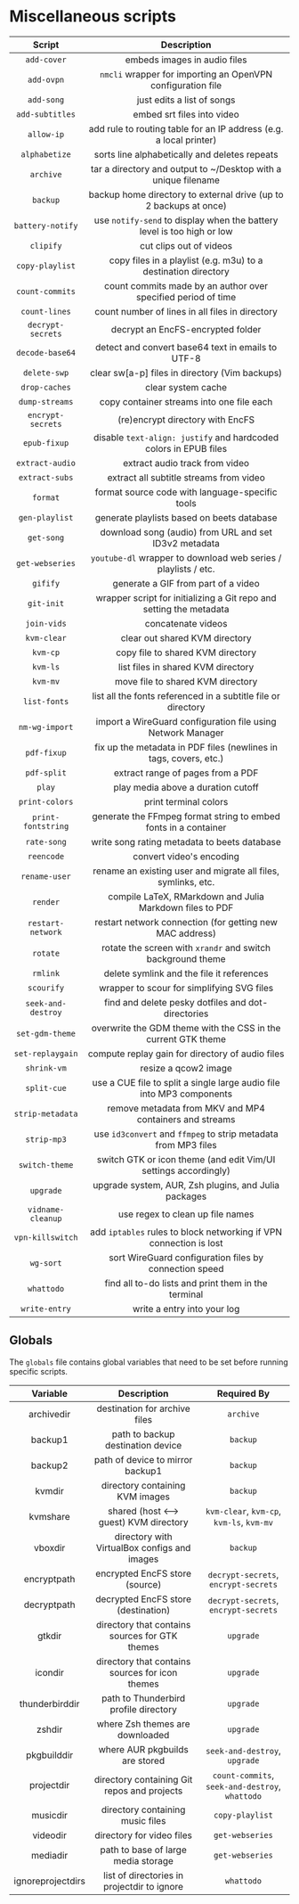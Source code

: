 # Miscellaneous scripts

| Script             | Description                                                            |
| :---:              | :---:                                                                  |
| `add-cover`        | embeds images in audio files                                           |
| `add-ovpn`         | `nmcli` wrapper for importing an OpenVPN configuration file            |
| `add-song`         | just edits a list of songs                                             |
| `add-subtitles`    | embed srt files into video                                             |
| `allow-ip`         | add rule to routing table for an IP address (e.g. a local printer)     |
| `alphabetize`      | sorts line alphabetically and deletes repeats                          |
| `archive`          | tar a directory and output to ~/Desktop with a unique filename         |
| `backup`           | backup home directory to external drive (up to 2 backups at once)      |
| `battery-notify`   | use `notify-send` to display when the battery level is too high or low |
| `clipify`          | cut clips out of videos                                                |
| `copy-playlist`    | copy files in a playlist (e.g. m3u) to a destination directory         |
| `count-commits`    | count commits made by an author over specified period of time          |
| `count-lines`      | count number of lines in all files in directory                        |
| `decrypt-secrets`  | decrypt an EncFS-encrypted folder                                      |
| `decode-base64`    | detect and convert base64 text in emails to UTF-8                      |
| `delete-swp`       | clear sw[a-p] files in directory (Vim backups)                         |
| `drop-caches`      | clear system cache                                                     |
| `dump-streams`     | copy container streams into one file each                              |
| `encrypt-secrets`  | (re)encrypt directory with EncFS                                       |
| `epub-fixup`       | disable `text-align: justify` and hardcoded colors in EPUB files       |
| `extract-audio`    | extract audio track from video                                         |
| `extract-subs`     | extract all subtitle streams from video                                |
| `format`           | format source code with language-specific tools                        |
| `gen-playlist`     | generate playlists based on beets database                             |
| `get-song`         | download song (audio) from URL and set ID3v2 metadata                  |
| `get-webseries`    | `youtube-dl` wrapper to download web series / playlists / etc.         |
| `gifify`           | generate a GIF from part of a video                                    |
| `git-init`         | wrapper script for initializing a Git repo and setting the metadata    |
| `join-vids`        | concatenate videos                                                     |
| `kvm-clear`        | clear out shared KVM directory                                         |
| `kvm-cp`           | copy file to shared KVM directory                                      |
| `kvm-ls`           | list files in shared KVM directory                                     |
| `kvm-mv`           | move file to shared KVM directory                                      |
| `list-fonts`       | list all the fonts referenced in a subtitle file or directory          |
| `nm-wg-import`     | import a WireGuard configuration file using Network Manager            |
| `pdf-fixup`        | fix up the metadata in PDF files (newlines in tags, covers, etc.)      |
| `pdf-split`        | extract range of pages from a PDF                                      |
| `play`             | play media above a duration cutoff                                     |
| `print-colors`     | print terminal colors                                                  |
| `print-fontstring` | generate the FFmpeg format string to embed fonts in a container        |
| `rate-song`        | write song rating metadata to beets database                           |
| `reencode`         | convert video's encoding                                               |
| `rename-user`      | rename an existing user and migrate all files, symlinks, etc.          |
| `render`           | compile LaTeX, RMarkdown and Julia Markdown files to PDF               |
| `restart-network`  | restart network connection (for getting new MAC address)               |
| `rotate`           | rotate the screen with `xrandr` and switch background theme            |
| `rmlink`           | delete symlink and the file it references                              |
| `scourify`         | wrapper to scour for simplifying SVG files                             |
| `seek-and-destroy` | find and delete pesky dotfiles and dot-directories                     |
| `set-gdm-theme`    | overwrite the GDM theme with the CSS in the current GTK theme          |
| `set-replaygain`   | compute replay gain for directory of audio files                       |
| `shrink-vm`        | resize a qcow2 image                                                   |
| `split-cue`        | use a CUE file to split a single large audio file into MP3 components  |
| `strip-metadata`   | remove metadata from MKV and MP4 containers and streams                |
| `strip-mp3`        | use `id3convert` and `ffmpeg` to strip metadata from MP3 files         |
| `switch-theme`     | switch GTK or icon theme (and edit Vim/UI settings accordingly)        |
| `upgrade`          | upgrade system, AUR, Zsh plugins, and Julia packages                   |
| `vidname-cleanup`  | use regex to clean up file names                                       |
| `vpn-killswitch`   | add `iptables` rules to block networking if VPN connection is lost     |
| `wg-sort`          | sort WireGuard configuration files by connection speed                 |
| `whattodo`         | find all to-do lists and print them in the terminal                    |
| `write-entry`      | write a entry into your log                                            |


## Globals

The `globals` file contains global variables that need to be set before running
specific scripts.

| Variable          | Description                                     | Required By                                     |
| :---:             | :---:                                           | :---:                                           |
| archivedir        | destination for archive files                   | `archive`                                       |
| backup1           | path to backup destination device               | `backup`                                        |
| backup2           | path of device to mirror backup1                | `backup`                                        |
| kvmdir            | directory containing KVM images                 | `backup`                                        |
| kvmshare          | shared (host <--> guest) KVM directory          | `kvm-clear`, `kvm-cp`, `kvm-ls`, `kvm-mv`       |
| vboxdir           | directory with VirtualBox configs and images    | `backup`                                        |
| encryptpath       | encrypted EncFS store (source)                  | `decrypt-secrets`, `encrypt-secrets`            |
| decryptpath       | decrypted EncFS store (destination)             | `decrypt-secrets`, `encrypt-secrets`            |
| gtkdir            | directory that contains sources for GTK themes  | `upgrade`                                       |
| icondir           | directory that contains sources for icon themes | `upgrade`                                       |
| thunderbirddir    | path to Thunderbird profile directory           | `upgrade`                                       |
| zshdir            | where Zsh themes are downloaded                 | `upgrade`                                       |
| pkgbuilddir       | where AUR pkgbuilds are stored                  | `seek-and-destroy`, `upgrade`                   |
| projectdir        | directory containing Git repos and projects     | `count-commits`, `seek-and-destroy`, `whattodo` |
| musicdir          | directory containing music files                | `copy-playlist`                                 |
| videodir          | directory for video files                       | `get-webseries`                                 |
| mediadir          | path to base of large media storage             | `get-webseries`                                 |
| ignoreprojectdirs | list of directories in projectdir to ignore     | `whattodo`                                      |
